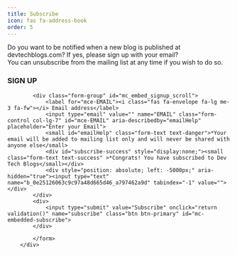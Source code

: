 ```yaml
---
title: Subscribe
icon: fas fa-address-book 
order: 5
---
```

<script type="text/javascript">
function validation(){
var email = document.getElementById("mce-EMAIL").value;
if (ValidateEmail(email)){
	toggleHidden('subscribe-success');
	return true;
}
else 
return false;

}

function ValidateEmail(mail) 
{
if(typeof mail=== "undefined")
{
	alert('Please enter a valid email address');
	return false;
}
 if (/^[a-zA-Z0-9.!#$%&'*+/=?^_`{|}~-]+@[a-zA-Z0-9-]+(?:\.[a-zA-Z0-9-]+)*$/.test(mail))
  {
    return (true);
  }
  else{
    alert("You have entered an invalid email address!");
    return false;
	}
}

function toggleHidden(id){
  var attr = document.getElementById(id);
  if (attr.style.display == "none") 
	 attr.style.display = "block";
   else 
    attr.style.display = "none";
  }
</script>
<div id="mc_embed_signup">
		<div> 
		Do you want to be notified when a new blog is published at devtechblogs.com? If yes,  please sign up with your email?
		</div>
		<div>
		You can unsubscribe from the mailing list at any time if you wish to do so.
		</div>
		<div class="form-group">
			<div>
            <h3>SIGN UP</h3>
			</div>
            <form action="https://gmail.us6.list-manage.com/subscribe/post?u=0e25126063c9c97a48d665d46&amp;id=a797462a9d" method="post" id="mc-embedded-subscribe-form" name="mc-embedded-subscribe-form"  target="_blank" novalidate>
			 
			<div class="form-group" id="mc_embed_signup_scroll">
				<label for="mce-EMAIL"><i class="fas fa-envelope fa-lg me-3 fa-fw"></i> Email address</label>
				<input type="email" value="" name="EMAIL" class="form-control col-lg-7" id="mce-EMAIL" aria-describedby="emailHelp" placeholder="Enter your Email">
				<small id="emailHelp" class="form-text text-danger">*Your email will be added to mailing list only and will never be shared with anyone else</small>
				<div id="subscribe-success" style="display:none;"><small class="form-text text-success" >*Congrats! You have subscribed to Dev Tech Blogs</small></div>
				<div style="position: absolute; left: -5000px;" aria-hidden="true"><input type="text" name="b_0e25126063c9c97a48d665d46_a797462a9d" tabindex="-1" value=""></div>
			</div>
			<div>
				<input type="submit" value="Subscribe" onclick="return validation()" name="subscribe" class="btn btn-primary" id="mc-embedded-subscribe">
			</div>
	
            </form>
		</div>
</div>
	
    
		
	